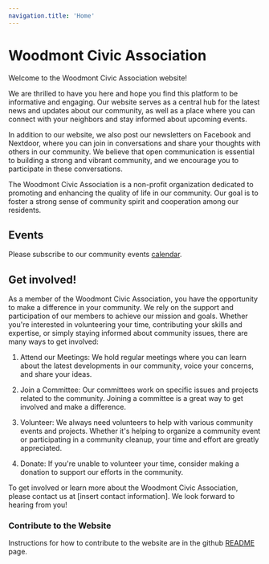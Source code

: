 ```yaml
---
navigation.title: 'Home'
---
```


# Woodmont Civic Association

<div>
<nuxt-img src="/cover.jpg" />
</div>

Welcome to the Woodmont Civic Association website!

We are thrilled to have you here and hope you find this platform to be informative and engaging. Our website serves as a central hub for the latest news and updates about our community, as well as a place where you can connect with your neighbors and stay informed about upcoming events.

In addition to our website, we also post our newsletters on Facebook and Nextdoor, where you can join in conversations and share your thoughts with others in our community. We believe that open communication is essential to building a strong and vibrant community, and we encourage you to participate in these conversations.

The Woodmont Civic Association is a non-profit organization dedicated to promoting and enhancing the quality of life in our community. Our goal is to foster a strong sense of community spirit and cooperation among our residents.

## Events

Please subscribe to our community events [calendar](https://calendar.google.com/calendar/u/0?cid=d29vZG1vbnRib25haXJAZ21haWwuY29t).

## Get involved!

As a member of the Woodmont Civic Association, you have the opportunity to make a difference in your community. We rely on the support and participation of our members to achieve our mission and goals. Whether you're interested in volunteering your time, contributing your skills and expertise, or simply staying informed about community issues, there are many ways to get involved:

1. Attend our Meetings: We hold regular meetings where you can learn about the latest developments in our community, voice your concerns, and share your ideas.

2. Join a Committee: Our committees work on specific issues and projects related to the community. Joining a committee is a great way to get involved and make a difference.

3. Volunteer: We always need volunteers to help with various community events and projects. Whether it's helping to organize a community event or participating in a community cleanup, your time and effort are greatly appreciated.

4. Donate: If you're unable to volunteer your time, consider making a donation to support our efforts in the community.

To get involved or learn more about the Woodmont Civic Association, please contact us at [insert contact information]. We look forward to hearing from you!

### Contribute to the Website

Instructions for how to contribute to the website are in the github [README](https://github.com/woodmont-civic/woodmont-civic.github.io/blob/main/README.md) page.
